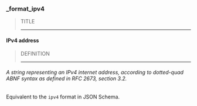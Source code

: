 ### _format_ipv4



> TITLE
> 
> ------

#### IPv4 address



> DEFINITION
> 
> ------

###### A *string* representing an *IPv4* internet *address*, according to dotted-quad ABNF syntax as defined in RFC 2673, section 3.2.

Equivalent to the `ipv4` format in JSON Schema.